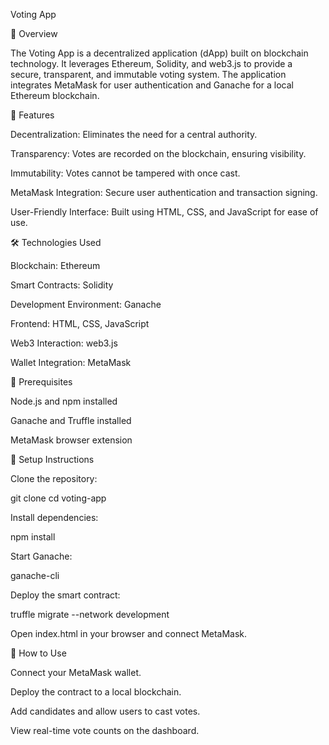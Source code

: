 Voting App

📝 Overview

The Voting App is a decentralized application (dApp) built on blockchain technology. It leverages Ethereum, Solidity, and web3.js to provide a secure, transparent, and immutable voting system. The application integrates MetaMask for user authentication and Ganache for a local Ethereum blockchain.

🚀 Features

Decentralization: Eliminates the need for a central authority.

Transparency: Votes are recorded on the blockchain, ensuring visibility.

Immutability: Votes cannot be tampered with once cast.

MetaMask Integration: Secure user authentication and transaction signing.

User-Friendly Interface: Built using HTML, CSS, and JavaScript for ease of use.

🛠️ Technologies Used

Blockchain: Ethereum

Smart Contracts: Solidity

Development Environment: Ganache

Frontend: HTML, CSS, JavaScript

Web3 Interaction: web3.js

Wallet Integration: MetaMask

🛑 Prerequisites

Node.js and npm installed

Ganache and Truffle installed

MetaMask browser extension

🔧 Setup Instructions

Clone the repository:

git clone <repository-url>
cd voting-app

Install dependencies:

npm install

Start Ganache:

ganache-cli

Deploy the smart contract:

truffle migrate --network development

Open index.html in your browser and connect MetaMask.

📖 How to Use

Connect your MetaMask wallet.

Deploy the contract to a local blockchain.

Add candidates and allow users to cast votes.

View real-time vote counts on the dashboard.
